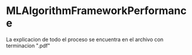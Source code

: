 # MLAlgorithmFrameworkPerformance


La explicacion de todo el proceso se encuentra en el archivo con terminacion ".pdf"
